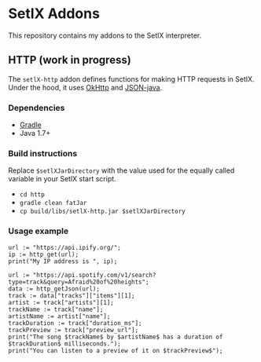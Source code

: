 # SetlX Addons

This repository contains my addons to the SetlX interpreter.

## HTTP (work in progress)

The `setlX-http` addon defines functions for making HTTP requests
in SetlX. Under the hood, it uses
[OkHttp](http://square.github.io/okhttp/)
and
[JSON-java](https://github.com/stleary/JSON-java).

### Dependencies

- [Gradle](https://gradle.org/)
- Java 1.7+

### Build instructions

Replace `$setlXJarDirectory` with the value used for the equally
called variable in your SetlX start script.

- `cd http`
- `gradle clean fatJar`
- `cp build/libs/setlX-http.jar $setlXJarDirectory`

### Usage example

```stlx
url := "https://api.ipify.org/";
ip := http_get(url);
print("My IP address is ", ip);

url := "https://api.spotify.com/v1/search?type=track&query=Afraid%20of%20heights";
data := http_getJson(url);
track := data["tracks"]["items"][1];
artist := track["artists"][1];
trackName := track["name"];
artistName := artist["name"];
trackDuration := track["duration_ms"];
trackPreview := track["preview_url"];
print("The song $trackName$ by $artistName$ has a duration of $trackDuration$ milliseconds.");
print("You can listen to a preview of it on $trackPreview$");
```